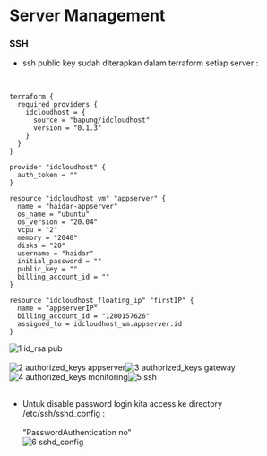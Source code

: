 # Server Management
### SSH
- ssh public key sudah diterapkan dalam terraform setiap server :<br><br>
```

terraform {
  required_providers {
    idcloudhost = {
      source = "bapung/idcloudhost"
      version = "0.1.3"
    }
  }
}

provider "idcloudhost" {
  auth_token = ""
}

resource "idcloudhost_vm" "appserver" {
  name = "haidar-appserver"
  os_name = "ubuntu"
  os_version = "20.04"
  vcpu = "2"
  memory = "2048"
  disks = "20"
  username = "haidar"
  initial_password = ""
  public_key = ""
  billing_account_id = ""
}

resource "idcloudhost_floating_ip" "firstIP" {
  name = "appserverIP"
  billing_account_id = "1200157626"
  assigned_to = idcloudhost_vm.appserver.id
}
```
![1  id_rsa pub](https://github.com/darblietz/devops17-FinalTask--M-Yusuf-Haidar-/assets/98991080/06e2aca5-8c1c-4b49-aa07-843aa2c3fb9f)<br><br>![2  authorized_keys appserver](https://github.com/darblietz/devops17-FinalTask--M-Yusuf-Haidar-/assets/98991080/e8236476-49af-4efa-b4ca-3dbcbd9ef40d)![3  authorized_keys gateway](https://github.com/darblietz/devops17-FinalTask--M-Yusuf-Haidar-/assets/98991080/b4ea3dc9-3557-4e13-86d4-f569c016d348)![4  authorized_keys monitoring](https://github.com/darblietz/devops17-FinalTask--M-Yusuf-Haidar-/assets/98991080/060ce6a7-9ad5-4763-8269-02beb051edef)![5  ssh](https://github.com/darblietz/devops17-FinalTask--M-Yusuf-Haidar-/assets/98991080/a44d137a-0692-49c9-b061-38316f9a8b4f)
<br><br>

- Untuk disable password login kita access ke directory /etc/ssh/sshd_config :<br><br>
  "PasswordAuthentication no"<br>![6  sshd_config](https://github.com/darblietz/devops17-FinalTask--M-Yusuf-Haidar-/assets/98991080/2f372ddf-6261-48fa-b785-4341f2490c3c)<br><br>






